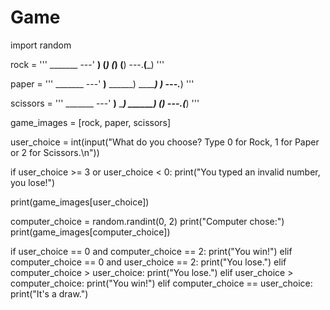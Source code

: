 # Game
import random

rock = '''
    _______
---'   ____)
      (_____)
      (_____)
      (____)
---.__(___)
'''

paper = '''
    _______
---'   ____)____
          ______)
          _______)
         _______)
---.__________)
'''

scissors = '''
    _______
---'   ____)____
          ______)
       __________)
      (____)
---.__(___)
'''

game_images = [rock, paper, scissors]

user_choice = int(input("What do you choose? Type 0 for Rock, 1 for Paper or 2 for Scissors.\n"))

if user_choice >= 3 or user_choice < 0:
 print("You typed an invalid number, you lose!")

print(game_images[user_choice])

computer_choice = random.randint(0, 2)
print("Computer chose:")
print(game_images[computer_choice])

if user_choice == 0 and computer_choice == 2:
 print("You win!")
elif computer_choice == 0 and user_choice == 2:
 print("You lose.")
elif computer_choice > user_choice:
 print("You lose.")
elif user_choice > computer_choice:
 print("You win!")
elif computer_choice == user_choice:
 print("It's a draw.")
